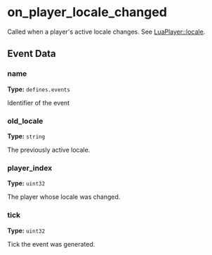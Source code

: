 # on_player_locale_changed

Called when a player's active locale changes. See [LuaPlayer::locale](runtime:LuaPlayer::locale).

## Event Data

### name

**Type:** `defines.events`

Identifier of the event

### old_locale

**Type:** `string`

The previously active locale.

### player_index

**Type:** `uint32`

The player whose locale was changed.

### tick

**Type:** `uint32`

Tick the event was generated.


